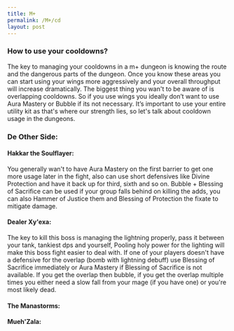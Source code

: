 ```yaml
---
title: M+
permalink: /M+/cd
layout: post
---
```


### **How to use your cooldowns?**

The key to managing your cooldowns in a m+ dungeon is knowing the route and the dangerous parts of the dungeon. Once you know these areas you can start using your wings more aggressively and your overall throughput will increase dramatically. The biggest thing you wan't to be aware of is overlapping cooldowns. So if you use wings you ideally don’t want to use Aura Mastery or Bubble if its not necessary. It’s important to use your entire utility kit as that's where our strength lies, so let's talk about cooldown usage in the dungeons.

### **De Other Side:**


 #### **Hakkar the Soulflayer:**

 You generally wan't to have Aura Mastery on the first barrier to get one more usage later in the fight, also can use short defensives like Divine Protection and have it back up for third, sixth and so on. Bubble + Blessing of Sacrifice can be used if your group falls behind on killing the adds, you can also Hammer of Justice them and Blessing of Protection the fixate to mitigate damage.

#### **Dealer Xy'exa:**

The key to kill this boss is managing the lightning properly, pass it between your tank, tankiest dps and yourself, Pooling holy power for the lighting will make this boss fight easier to deal with. If one of your players doesn't have a defensive for the overlap (bomb with lightning debuff) use Blessing of Sacrifice immediately or Aura Mastery if Blessing of Sacrifice is not available. If you get the overlap then bubble, if you get the overlap multiple times you either need a slow fall from your mage (if you have one) or you're most likely dead.

#### **The Manastorms:**

#### **Mueh'Zala:**

